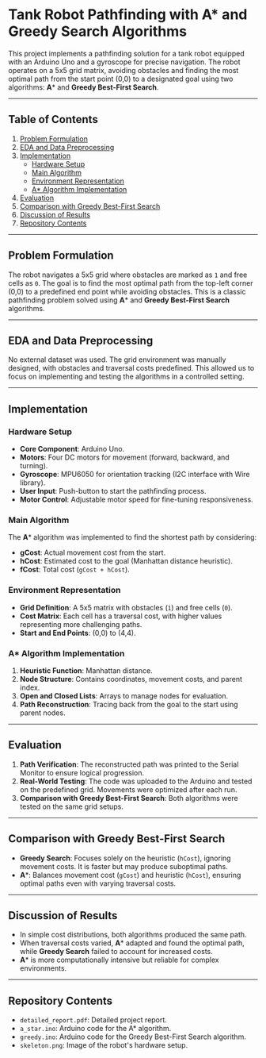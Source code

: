 # Tank Robot Pathfinding with A* and Greedy Search Algorithms

This project implements a pathfinding solution for a tank robot equipped with an Arduino Uno and a gyroscope for precise navigation. The robot operates on a 5x5 grid matrix, avoiding obstacles and finding the most optimal path from the start point (0,0) to a designated goal using two algorithms: **A*** and **Greedy Best-First Search**.

---

## Table of Contents
1. [Problem Formulation](#problem-formulation)
2. [EDA and Data Preprocessing](#eda-and-data-preprocessing)
3. [Implementation](#implementation)
   - [Hardware Setup](#hardware-setup)
   - [Main Algorithm](#main-algorithm)
   - [Environment Representation](#environment-representation)
   - [A* Algorithm Implementation](#a-algorithm-implementation)
4. [Evaluation](#evaluation)
5. [Comparison with Greedy Best-First Search](#comparison-with-greedy-best-first-search)
6. [Discussion of Results](#discussion-of-results)
7. [Repository Contents](#repository-contents)

---

## Problem Formulation
The robot navigates a 5x5 grid where obstacles are marked as `1` and free cells as `0`. The goal is to find the most optimal path from the top-left corner (0,0) to a predefined end point while avoiding obstacles. This is a classic pathfinding problem solved using **A*** and **Greedy Best-First Search** algorithms.

---

## EDA and Data Preprocessing
No external dataset was used. The grid environment was manually designed, with obstacles and traversal costs predefined. This allowed us to focus on implementing and testing the algorithms in a controlled setting.

---

## Implementation

### Hardware Setup
- **Core Component**: Arduino Uno.
- **Motors**: Four DC motors for movement (forward, backward, and turning).
- **Gyroscope**: MPU6050 for orientation tracking (I2C interface with Wire library).
- **User Input**: Push-button to start the pathfinding process.
- **Motor Control**: Adjustable motor speed for fine-tuning responsiveness.

### Main Algorithm
The **A*** algorithm was implemented to find the shortest path by considering:
- **gCost**: Actual movement cost from the start.
- **hCost**: Estimated cost to the goal (Manhattan distance heuristic).
- **fCost**: Total cost (`gCost + hCost`).

### Environment Representation
- **Grid Definition**: A 5x5 matrix with obstacles (`1`) and free cells (`0`).
- **Cost Matrix**: Each cell has a traversal cost, with higher values representing more challenging paths.
- **Start and End Points**: (0,0) to (4,4).

### A* Algorithm Implementation
1. **Heuristic Function**: Manhattan distance.
2. **Node Structure**: Contains coordinates, movement costs, and parent index.
3. **Open and Closed Lists**: Arrays to manage nodes for evaluation.
4. **Path Reconstruction**: Tracing back from the goal to the start using parent nodes.

---

## Evaluation
1. **Path Verification**: The reconstructed path was printed to the Serial Monitor to ensure logical progression.
2. **Real-World Testing**: The code was uploaded to the Arduino and tested on the predefined grid. Movements were optimized after each run.
3. **Comparison with Greedy Best-First Search**: Both algorithms were tested on the same grid setups.

---

## Comparison with Greedy Best-First Search
- **Greedy Search**: Focuses solely on the heuristic (`hCost`), ignoring movement costs. It is faster but may produce suboptimal paths.
- **A***: Balances movement cost (`gCost`) and heuristic (`hCost`), ensuring optimal paths even with varying traversal costs.

---

## Discussion of Results
- In simple cost distributions, both algorithms produced the same path.
- When traversal costs varied, **A*** adapted and found the optimal path, while **Greedy Search** failed to account for increased costs.
- **A*** is more computationally intensive but reliable for complex environments.

---

## Repository Contents
- `detailed_report.pdf`: Detailed project report.
- `a_star.ino`: Arduino code for the A* algorithm.
- `greedy.ino`: Arduino code for the Greedy Best-First Search algorithm.
- `skeleton.png`: Image of the robot's hardware setup.
